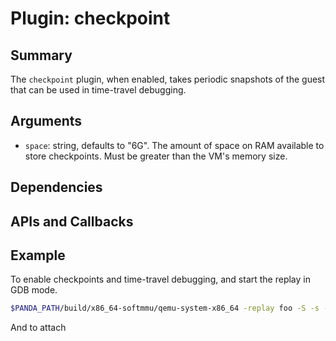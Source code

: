 Plugin: checkpoint
===========

Summary
-------

The `checkpoint` plugin, when enabled, takes periodic snapshots of the guest that can be used in time-travel debugging.

Arguments
---------
* `space`: string, defaults to "6G". The amount of space on RAM available to store checkpoints. Must be greater than the VM's memory size.


Dependencies
------------

APIs and Callbacks
------------------

Example
-------

To enable checkpoints and time-travel debugging, and start the replay in GDB mode. 
```sh
$PANDA_PATH/build/x86_64-softmmu/qemu-system-x86_64 -replay foo -S -s -panda checkpoint:space=4GB
```

And to attach

